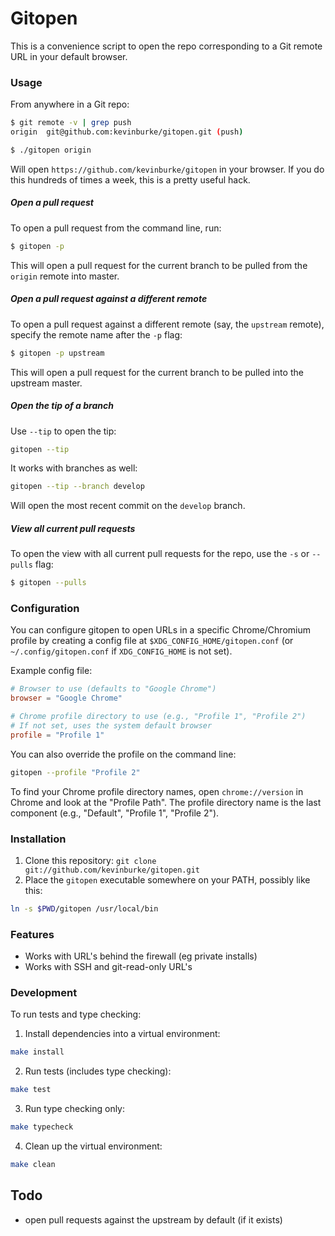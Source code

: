 # Gitopen

This is a convenience script to open the repo corresponding to a Git remote
URL in your default browser.

### Usage

From anywhere in a Git repo:

```bash
$ git remote -v | grep push
origin	git@github.com:kevinburke/gitopen.git (push)

$ ./gitopen origin
```

Will open `https://github.com/kevinburke/gitopen` in your browser. If you do
this hundreds of times a week, this is a pretty useful hack.

##### Open a pull request

To open a pull request from the command line, run:

```bash
$ gitopen -p
```

This will open a pull request for the current branch to be pulled from the
`origin` remote into master.

##### Open a pull request against a different remote

To open a pull request against a different remote (say, the `upstream` remote),
specify the remote name after the `-p` flag:

```bash
$ gitopen -p upstream
```

This will open a pull request for the current branch to be pulled into the
upstream master.

##### Open the tip of a branch

Use `--tip` to open the tip:

```bash
gitopen --tip
```

It works with branches as well:

```bash
gitopen --tip --branch develop
```

Will open the most recent commit on the `develop` branch.

##### View all current pull requests

To open the view with all current pull requests for the repo, use the `-s` or
`--pulls` flag:

```bash
$ gitopen --pulls
```

### Configuration

You can configure gitopen to open URLs in a specific Chrome/Chromium profile by
creating a config file at `$XDG_CONFIG_HOME/gitopen.conf` (or
`~/.config/gitopen.conf` if `XDG_CONFIG_HOME` is not set).

Example config file:

```toml
# Browser to use (defaults to "Google Chrome")
browser = "Google Chrome"

# Chrome profile directory to use (e.g., "Profile 1", "Profile 2")
# If not set, uses the system default browser
profile = "Profile 1"
```

You can also override the profile on the command line:

```bash
gitopen --profile "Profile 2"
```

To find your Chrome profile directory names, open `chrome://version` in Chrome
and look at the "Profile Path". The profile directory name is the last component
(e.g., "Default", "Profile 1", "Profile 2").

### Installation

1. Clone this repository: `git clone git://github.com/kevinburke/gitopen.git`
2. Place the `gitopen` executable somewhere on your PATH, possibly like this:

```bash
ln -s $PWD/gitopen /usr/local/bin
```

### Features

* Works with URL's behind the firewall (eg private installs)
* Works with SSH and git-read-only URL's

### Development

To run tests and type checking:

1. Install dependencies into a virtual environment:
```bash
make install
```

2. Run tests (includes type checking):
```bash
make test
```

3. Run type checking only:
```bash
make typecheck
```

4. Clean up the virtual environment:
```bash
make clean
```

## Todo

- open pull requests against the upstream by default (if it exists)
